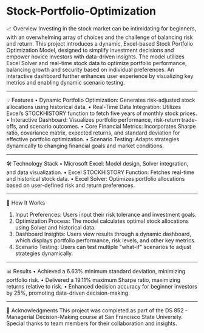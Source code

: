 # Stock-Portfolio-Optimization
📈 Overview
Investing in the stock market can be intimidating for beginners, with an overwhelming array of choices and the challenge of balancing risk and return. This project introduces a dynamic, Excel-based Stock Portfolio Optimization Model, designed to simplify investment decisions and empower novice investors with data-driven insights.
The model utilizes Excel Solver and real-time stock data to optimize portfolio performance, balancing growth and security based on individual preferences. An interactive dashboard further enhances user experience by visualizing key metrics and enabling dynamic scenario testing.
________________________________________
💡 Features
•	Dynamic Portfolio Optimization: Generates risk-adjusted stock allocations using historical data.
•	Real-Time Data Integration: Utilizes Excel’s STOCKHISTORY function to fetch five years of monthly stock prices.
•	Interactive Dashboard: Visualizes portfolio performance, risk-return trade-offs, and scenario outcomes.
•	Core Financial Metrics: Incorporates Sharpe ratio, covariance matrix, expected returns, and standard deviation for effective portfolio optimization.
•	Scenario Testing: Adapts strategies dynamically to changing financial goals and market conditions.
________________________________________
🛠️ Technology Stack
•	Microsoft Excel: Model design, Solver integration, and data visualization.
•	Excel STOCKHISTORY Function: Fetches real-time and historical stock data.
•	Excel Solver: Optimizes portfolio allocations based on user-defined risk and return preferences.
________________________________________
🚀 How It Works
1.	Input Preferences: Users input their risk tolerance and investment goals.
2.	Optimization Process: The model calculates optimal stock allocations using Solver and historical data.
3.	Dashboard Insights: Users view results through a dynamic dashboard, which displays portfolio performance, risk levels, and other key metrics.
4.	Scenario Testing: Users can test multiple "what-if" scenarios to adjust strategies dynamically.
________________________________________
📊 Results
•	Achieved a 6.63% minimum standard deviation, minimizing portfolio risk.
•	Delivered a 19.11% maximum Sharpe ratio, maximizing returns relative to risk.
•	Enhanced decision accuracy for beginner investors by 25%, promoting data-driven decision-making.
________________________________________
🙌 Acknowledgments
This project was completed as part of the DS 852 - Managerial Decision-Making course at San Francisco State University. Special thanks to team members for their collaboration and insights.
